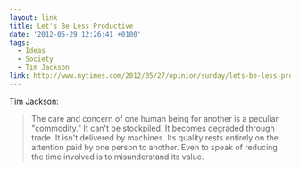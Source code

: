 ```yaml
---
layout: link
title: Let's Be Less Productive
date: '2012-05-29 12:26:41 +0100'
tags:
  - Ideas
  - Society
  - Tim Jackson
link: http://www.nytimes.com/2012/05/27/opinion/sunday/lets-be-less-productive.html
---
```

Tim Jackson:

> The care and concern of one human being for another is a peculiar "commodity." It can't be stockpiled. It becomes degraded through trade. It isn't delivered by machines. Its quality rests entirely on the attention paid by one person to another. Even to speak of reducing the time involved is to misunderstand its value.
